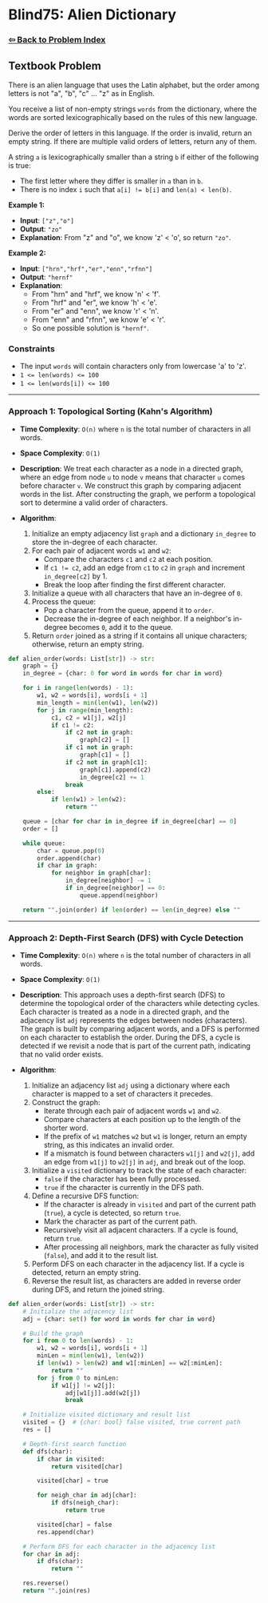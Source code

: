 # Blind75: Alien Dictionary

### [⇦ Back to Problem Index](../../index.md)

## Textbook Problem

There is an alien language that uses the Latin alphabet, but the order among letters is not "a", "b", "c" ... "z" as in English.

You receive a list of non-empty strings `words` from the dictionary, where the words are sorted lexicographically based on the rules of this new language.

Derive the order of letters in this language. If the order is invalid, return an empty string. If there are multiple valid orders of letters, return any of them.

A string `a` is lexicographically smaller than a string `b` if either of the following is true:

-   The first letter where they differ is smaller in `a` than in `b`.
-   There is no index `i` such that `a[i] != b[i]` and `len(a) < len(b)`.

**Example 1:**

-   **Input**: `["z","o"]`
-   **Output**: `"zo"`
-   **Explanation**: From "z" and "o", we know 'z' < 'o', so return `"zo"`.

**Example 2:**

-   **Input**: `["hrn","hrf","er","enn","rfnn"]`
-   **Output**: `"hernf"`
-   **Explanation**:
    -   From "hrn" and "hrf", we know 'n' < 'f'.
    -   From "hrf" and "er", we know 'h' < 'e'.
    -   From "er" and "enn", we know 'r' < 'n'.
    -   From "enn" and "rfnn", we know 'e' < 'r'.
    -   So one possible solution is `"hernf"`.

### Constraints

-   The input `words` will contain characters only from lowercase 'a' to 'z'.
-   `1 <= len(words) <= 100`
-   `1 <= len(words[i]) <= 100`

---

### Approach 1: Topological Sorting (Kahn's Algorithm)

-   **Time Complexity**: `O(n)` where `n` is the total number of characters in all words.
-   **Space Complexity**: `O(1)`
-   **Description**: We treat each character as a node in a directed graph, where an edge from node `u` to node `v` means that character `u` comes before character `v`. We construct this graph by comparing adjacent words in the list. After constructing the graph, we perform a topological sort to determine a valid order of characters.
-   **Algorithm**:

    1. Initialize an empty adjacency list `graph` and a dictionary `in_degree` to store the in-degree of each character.
    2. For each pair of adjacent words `w1` and `w2`:
        - Compare the characters `c1` and `c2` at each position.
        - If `c1 != c2`, add an edge from `c1` to `c2` in `graph` and increment `in_degree[c2]` by 1.
        - Break the loop after finding the first different character.
    3. Initialize a queue with all characters that have an in-degree of `0`.
    4. Process the queue:
        - Pop a character from the queue, append it to `order`.
        - Decrease the in-degree of each neighbor. If a neighbor's in-degree becomes `0`, add it to the queue.
    5. Return `order` joined as a string if it contains all unique characters; otherwise, return an empty string.

```python
def alien_order(words: List[str]) -> str:
    graph = {}
    in_degree = {char: 0 for word in words for char in word}

    for i in range(len(words) - 1):
        w1, w2 = words[i], words[i + 1]
        min_length = min(len(w1), len(w2))
        for j in range(min_length):
            c1, c2 = w1[j], w2[j]
            if c1 != c2:
                if c2 not in graph:
                    graph[c2] = []
                if c1 not in graph:
                    graph[c1] = []
                if c2 not in graph[c1]:
                    graph[c1].append(c2)
                    in_degree[c2] += 1
                break
        else:
            if len(w1) > len(w2):
                return ""

    queue = [char for char in in_degree if in_degree[char] == 0]
    order = []

    while queue:
        char = queue.pop(0)
        order.append(char)
        if char in graph:
            for neighbor in graph[char]:
                in_degree[neighbor] -= 1
                if in_degree[neighbor] == 0:
                    queue.append(neighbor)

    return "".join(order) if len(order) == len(in_degree) else ""
```

---

### Approach 2: Depth-First Search (DFS) with Cycle Detection

-   **Time Complexity**: `O(n)` where `n` is the total number of characters in all words.
-   **Space Complexity**: `O(1)`
-   **Description**: This approach uses a depth-first search (DFS) to determine the topological order of the characters while detecting cycles. Each character is treated as a node in a directed graph, and the adjacency list `adj` represents the edges between nodes (characters). The graph is built by comparing adjacent words, and a DFS is performed on each character to establish the order. During the DFS, a cycle is detected if we revisit a node that is part of the current path, indicating that no valid order exists.

-   **Algorithm**:

    1. Initialize an adjacency list `adj` using a dictionary where each character is mapped to a set of characters it precedes.
    2. Construct the graph:
        - Iterate through each pair of adjacent words `w1` and `w2`.
        - Compare characters at each position up to the length of the shorter word.
        - If the prefix of `w1` matches `w2` but `w1` is longer, return an empty string, as this indicates an invalid order.
        - If a mismatch is found between characters `w1[j]` and `w2[j]`, add an edge from `w1[j]` to `w2[j]` in `adj`, and break out of the loop.
    3. Initialize a `visited` dictionary to track the state of each character:
        - `false` if the character has been fully processed.
        - `true` if the character is currently in the DFS path.
    4. Define a recursive DFS function:
        - If the character is already in `visited` and part of the current path (`true`), a cycle is detected, so return `true`.
        - Mark the character as part of the current path.
        - Recursively visit all adjacent characters. If a cycle is found, return `true`.
        - After processing all neighbors, mark the character as fully visited (`false`), and add it to the result list.
    5. Perform DFS on each character in the adjacency list. If a cycle is detected, return an empty string.
    6. Reverse the result list, as characters are added in reverse order during DFS, and return the joined string.

```python
def alien_order(words: List[str]) -> str:
    # Initialize the adjacency list
    adj = {char: set() for word in words for char in word}

    # Build the graph
    for i from 0 to len(words) - 1:
        w1, w2 = words[i], words[i + 1]
        minLen = min(len(w1), len(w2))
        if len(w1) > len(w2) and w1[:minLen] == w2[:minLen]:
            return ""
        for j from 0 to minLen:
            if w1[j] != w2[j]:
                adj[w1[j]].add(w2[j])
                break

    # Initialize visited dictionary and result list
    visited = {}  # {char: bool} false visited, true current path
    res = []

    # Depth-first search function
    def dfs(char):
        if char in visited:
            return visited[char]

        visited[char] = true

        for neigh_char in adj[char]:
            if dfs(neigh_char):
                return true

        visited[char] = false
        res.append(char)

    # Perform DFS for each character in the adjacency list
    for char in adj:
        if dfs(char):
            return ""

    res.reverse()
    return "".join(res)
```
